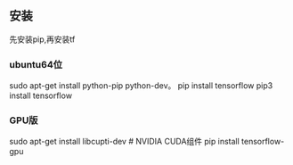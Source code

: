 ## 安装

先安装pip,再安装tf

### ubuntu64位
sudo apt-get install python-pip python-dev。
pip install tensorflow
pip3 install tensorflow

### GPU版
sudo apt-get install libcupti-dev # NVIDIA CUDA组件
pip install tensorflow-gpu
